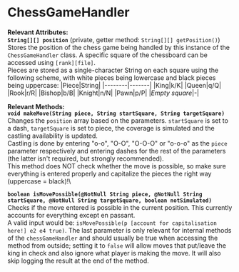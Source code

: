 # ChessGameHandler

**Relevant Attributes:**\
**`String[][] position`** (private, getter method: `String[][] getPosition()`)\
Stores the position of the chess game being handled by this instance of the `ChessGameHandler` class. A specific square of the chessboard can be accessed using `[rank][file]`.\
Pieces are stored as a single-character String on each square using the following scheme, with white pieces being lowercase and black pieces being uppercase:
|Piece|String|
|--------|-------|
|King|k/K|
|Queen|q/Q|
|Rook|r/R|
|Bishop|b/B|
|Knight|n/N|
|Pawn|p/P|
|*Empty square*|-|


**Relevant Methods:**\
**`void makeMove(String piece, String startSquare, String targetSquare)`**\
Changes the `position` array based on the parameters. `startSquare` is set to a dash, `targetSquare` is set to piece, the coverage is simulated and the castling availability is updated.\
Castling is done by entering "o-o", "O-O", "O-O-O" or "o-o-o" as the `piece` parameter respectively and entering dashes for the rest of the parameters (the latter isn't required, but strongly recommended).\
This method does NOT check whether the move is possible, so make sure everything is entered properly and capitalize the pieces the right way (uppercase = black)!\

**`boolean isMovePossible(@NotNull String piece, @NotNull String startSquare, @NotNull String targetSquare, boolean notSimulated)`**\
Checks if the move entered is possible in the current position. This currently accounts for everything except en passant.\
A valid input would be: `isMovePossible(p [account for capitalisation here!] e2 e4 true)`. The last parameter is only relevant for internal methods of the `chessGameHandler` and should usually be true when accessing the method from outside; setting it to `false` will allow moves that put/leave the king in check and also ignore what player is making the move. It will also skip logging the result at the end of the method.
